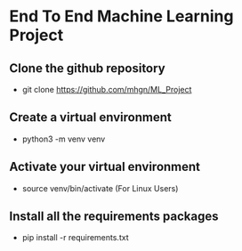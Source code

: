 # End To End Machine Learning Project

## Clone the github repository
- git clone https://github.com/mhgn/ML_Project

## Create a virtual environment
- python3 -m venv venv

## Activate your virtual environment
- source venv/bin/activate (For Linux Users)

## Install all the requirements packages
- pip install -r requirements.txt

